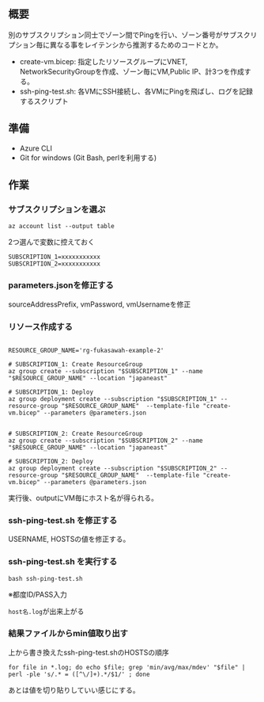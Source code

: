 
概要
-------

別のサブスクリプション同士でゾーン間でPingを行い、ゾーン番号がサブスクリプション毎に異なる事をレイテンシから推測するためのコードとか。

- create-vm.bicep: 指定したリソースグループにVNET, NetworkSecurityGroupを作成、ゾーン毎にVM,Public IP、計3つを作成する。
- ssh-ping-test.sh: 各VMにSSH接続し、各VMにPingを飛ばし、ログを記録するスクリプト


準備
-------

- Azure CLI
- Git for windows (Git Bash, perlを利用する)


作業
--------

### サブスクリプションを選ぶ

```
az account list --output table
```

2つ選んで変数に控えておく

```
SUBSCRIPTION_1=xxxxxxxxxxx
SUBSCRIPTION_2=xxxxxxxxxxx
```

### parameters.jsonを修正する

sourceAddressPrefix, vmPassword, vmUsernameを修正

### リソース作成する

```

RESOURCE_GROUP_NAME='rg-fukasawah-example-2'

# SUBSCRIPTION_1: Create ResourceGroup
az group create --subscription "$SUBSCRIPTION_1" --name "$RESOURCE_GROUP_NAME" --location "japaneast" 

# SUBSCRIPTION_1: Deploy
az group deployment create --subscription "$SUBSCRIPTION_1" --resource-group "$RESOURCE_GROUP_NAME"  --template-file "create-vm.bicep" --parameters @parameters.json


# SUBSCRIPTION_2: Create ResourceGroup
az group create --subscription "$SUBSCRIPTION_2" --name "$RESOURCE_GROUP_NAME" --location "japaneast" 

# SUBSCRIPTION_2: Deploy
az group deployment create --subscription "$SUBSCRIPTION_2" --resource-group "$RESOURCE_GROUP_NAME"  --template-file "create-vm.bicep" --parameters @parameters.json
```

実行後、outputにVM毎にホスト名が得られる。

### ssh-ping-test.sh を修正する

USERNAME, HOSTSの値を修正する。

### ssh-ping-test.sh を実行する

```
bash ssh-ping-test.sh
```

※都度ID/PASS入力

`host名.log`が出来上がる

### 結果ファイルからmin値取り出す

上から書き換えたssh-ping-test.shのHOSTSの順序

```
for file in *.log; do echo $file; grep 'min/avg/max/mdev' "$file" | perl -ple 's/.* = ([^\/]+).*/$1/' ; done
```

あとは値を切り貼りしていい感じにする。